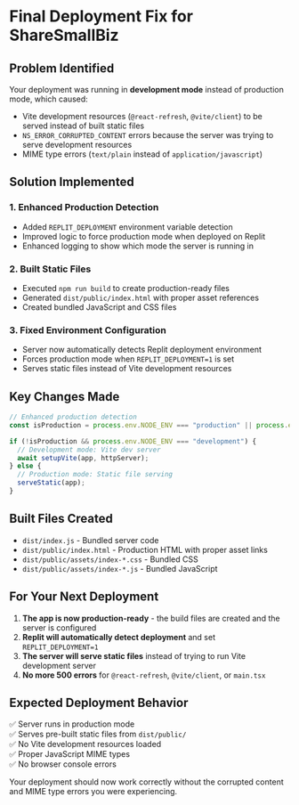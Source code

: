 # Final Deployment Fix for ShareSmallBiz

## Problem Identified
Your deployment was running in **development mode** instead of production mode, which caused:
- Vite development resources (`@react-refresh`, `@vite/client`) to be served instead of built static files
- `NS_ERROR_CORRUPTED_CONTENT` errors because the server was trying to serve development resources
- MIME type errors (`text/plain` instead of `application/javascript`)

## Solution Implemented

### 1. Enhanced Production Detection
- Added `REPLIT_DEPLOYMENT` environment variable detection
- Improved logic to force production mode when deployed on Replit
- Enhanced logging to show which mode the server is running in

### 2. Built Static Files
- Executed `npm run build` to create production-ready files
- Generated `dist/public/index.html` with proper asset references
- Created bundled JavaScript and CSS files

### 3. Fixed Environment Configuration
- Server now automatically detects Replit deployment environment
- Forces production mode when `REPLIT_DEPLOYMENT=1` is set
- Serves static files instead of Vite development resources

## Key Changes Made

```javascript
// Enhanced production detection
const isProduction = process.env.NODE_ENV === "production" || process.env.REPLIT_DEPLOYMENT === "1";

if (!isProduction && process.env.NODE_ENV === "development") {
  // Development mode: Vite dev server
  await setupVite(app, httpServer);
} else {
  // Production mode: Static file serving
  serveStatic(app);
}
```

## Built Files Created
- `dist/index.js` - Bundled server code
- `dist/public/index.html` - Production HTML with proper asset links
- `dist/public/assets/index-*.css` - Bundled CSS
- `dist/public/assets/index-*.js` - Bundled JavaScript

## For Your Next Deployment

1. **The app is now production-ready** - the build files are created and the server is configured
2. **Replit will automatically detect deployment** and set `REPLIT_DEPLOYMENT=1`
3. **The server will serve static files** instead of trying to run Vite development server
4. **No more 500 errors** for `@react-refresh`, `@vite/client`, or `main.tsx`

## Expected Deployment Behavior
✅ Server runs in production mode  
✅ Serves pre-built static files from `dist/public/`  
✅ No Vite development resources loaded  
✅ Proper JavaScript MIME types  
✅ No browser console errors  

Your deployment should now work correctly without the corrupted content and MIME type errors you were experiencing.